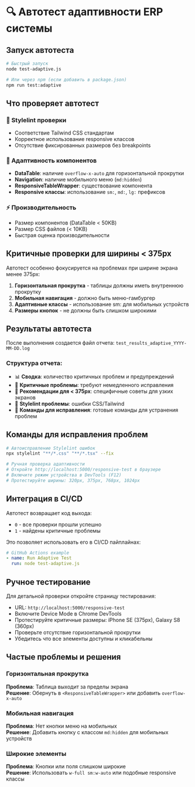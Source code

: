 # 🔍 Автотест адаптивности ERP системы

## Запуск автотеста

```bash
# Быстрый запуск
node test-adaptive.js

# Или через npm (если добавить в package.json)
npm run test:adaptive
```

## Что проверяет автотест

### 🎨 Stylelint проверки
- Соответствие Tailwind CSS стандартам
- Корректное использование responsive классов
- Отсутствие фиксированных размеров без breakpoints

### 📱 Адаптивность компонентов
- **DataTable**: наличие `overflow-x-auto` для горизонтальной прокрутки
- **Navigation**: наличие мобильного меню (`md:hidden`)
- **ResponsiveTableWrapper**: существование компонента
- **Responsive классы**: использование `sm:`, `md:`, `lg:` префиксов

### ⚡ Производительность
- Размер компонентов (DataTable < 50KB)
- Размер CSS файлов (< 10KB)
- Быстрая оценка производительности

## Критичные проверки для ширины < 375px

Автотест особенно фокусируется на проблемах при ширине экрана менее 375px:

1. **Горизонтальная прокрутка** - таблицы должны иметь внутреннюю прокрутку
2. **Мобильная навигация** - должно быть меню-гамбургер
3. **Адаптивные классы** - использование sm: для мобильных устройств
4. **Размеры кнопок** - не должны быть слишком широкими

## Результаты автотеста

После выполнения создается файл отчета: `test_results_adaptive_YYYY-MM-DD.log`

### Структура отчета:
- 📊 **Сводка**: количество критичных проблем и предупреждений
- 🚨 **Критичные проблемы**: требуют немедленного исправления
- 📱 **Рекомендации для < 375px**: специфичные советы для узких экранов
- 🎨 **Stylelint проблемы**: ошибки CSS/Tailwind
- 🔧 **Команды для исправления**: готовые команды для устранения проблем

## Команды для исправления проблем

```bash
# Автоисправление Stylelint ошибок
npx stylelint "**/*.css" "**/*.tsx" --fix

# Ручная проверка адаптивности
# Откройте http://localhost:5000/responsive-test в браузере
# Включите режим устройства в DevTools (F12)
# Протестируйте ширины: 320px, 375px, 768px, 1024px
```

## Интеграция в CI/CD

Автотест возвращает код выхода:
- `0` - все проверки прошли успешно
- `1` - найдены критичные проблемы

Это позволяет использовать его в CI/CD пайплайнах:

```yaml
# GitHub Actions example
- name: Run Adaptive Test
  run: node test-adaptive.js
```

## Ручное тестирование

Для детальной проверки откройте страницу тестирования:
- URL: `http://localhost:5000/responsive-test`
- Включите Device Mode в Chrome DevTools
- Протестируйте критичные размеры: iPhone SE (375px), Galaxy S8 (360px)
- Проверьте отсутствие горизонтальной прокрутки
- Убедитесь что все элементы доступны и кликабельны

## Частые проблемы и решения

### Горизонтальная прокрутка
**Проблема**: Таблица выходит за пределы экрана  
**Решение**: Обернуть в `<ResponsiveTableWrapper>` или добавить `overflow-x-auto`

### Мобильная навигация
**Проблема**: Нет кнопки меню на мобильных  
**Решение**: Добавить кнопку с классом `md:hidden` для мобильных устройств

### Широкие элементы
**Проблема**: Кнопки или поля слишком широкие  
**Решение**: Использовать `w-full sm:w-auto` или подобные responsive классы